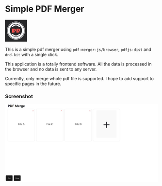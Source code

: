 # Simple PDF Merger

![ICON](./public/icon_72.png) 

This is a simple pdf merger using `pdf-merger-js/browser`, `pdfjs-dist` and `dnd-kit` with a single click.

This application is a totally frontend software. All the data is processed in the browser and no data is sent to any server.

Currently, only merge whole pdf file is supported. I hope to add support to specific pages in the future.


### Screenshot

![Screenshot](./docs/demo1.jpg)
